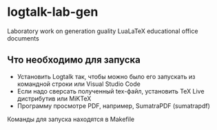 # logtalk-lab-gen
Laboratory work on generation guality LuaLaTeX educational office documents

## Что необходимо для запуска

- Установить Logtalk так, чтобы можно было его запускать из командной строки или Visual Studio Code
- Если надо сверсать полученный tex-файл, установить TeX Live дистрибутив или MiKTeX
- Программу просмотре PDF, например, SumatraPDF (sumatrapdf)

Команды для запуска находятся в Makefile



